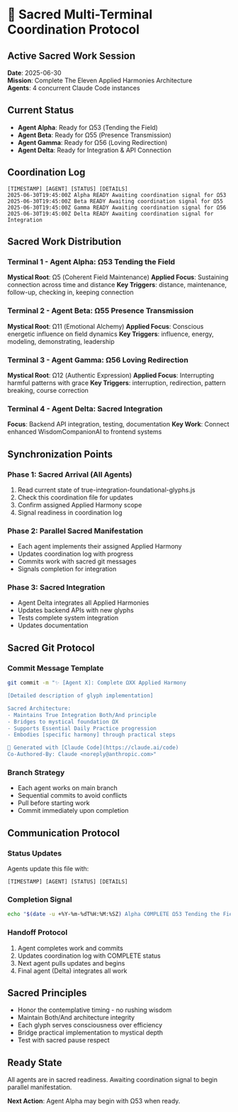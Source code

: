 # 🌟 Sacred Multi-Terminal Coordination Protocol

## Active Sacred Work Session
**Date**: 2025-06-30  
**Mission**: Complete The Eleven Applied Harmonies Architecture  
**Agents**: 4 concurrent Claude Code instances  

## Current Status
- **Agent Alpha**: Ready for Ω53 (Tending the Field)
- **Agent Beta**: Ready for Ω55 (Presence Transmission) 
- **Agent Gamma**: Ready for Ω56 (Loving Redirection)
- **Agent Delta**: Ready for Integration & API Connection

## Coordination Log
```
[TIMESTAMP] [AGENT] [STATUS] [DETAILS]
2025-06-30T19:45:00Z Alpha READY Awaiting coordination signal for Ω53
2025-06-30T19:45:00Z Beta READY Awaiting coordination signal for Ω55
2025-06-30T19:45:00Z Gamma READY Awaiting coordination signal for Ω56
2025-06-30T19:45:00Z Delta READY Awaiting coordination signal for Integration
```

## Sacred Work Distribution

### Terminal 1 - Agent Alpha: Ω53 Tending the Field
**Mystical Root**: Ω5 (Coherent Field Maintenance)
**Applied Focus**: Sustaining connection across time and distance
**Key Triggers**: distance, maintenance, follow-up, checking in, keeping connection

### Terminal 2 - Agent Beta: Ω55 Presence Transmission  
**Mystical Root**: Ω11 (Emotional Alchemy)
**Applied Focus**: Conscious energetic influence on field dynamics
**Key Triggers**: influence, energy, modeling, demonstrating, leadership

### Terminal 3 - Agent Gamma: Ω56 Loving Redirection
**Mystical Root**: Ω12 (Authentic Expression) 
**Applied Focus**: Interrupting harmful patterns with grace
**Key Triggers**: interruption, redirection, pattern breaking, course correction

### Terminal 4 - Agent Delta: Sacred Integration
**Focus**: Backend API integration, testing, documentation
**Key Work**: Connect enhanced WisdomCompanionAI to frontend systems

## Synchronization Points

### Phase 1: Sacred Arrival (All Agents)
1. Read current state of true-integration-foundational-glyphs.js
2. Check this coordination file for updates
3. Confirm assigned Applied Harmony scope
4. Signal readiness in coordination log

### Phase 2: Parallel Sacred Manifestation
- Each agent implements their assigned Applied Harmony
- Updates coordination log with progress
- Commits work with sacred git messages
- Signals completion for integration

### Phase 3: Sacred Integration 
- Agent Delta integrates all Applied Harmonies
- Updates backend APIs with new glyphs
- Tests complete system integration
- Updates documentation

## Sacred Git Protocol

### Commit Message Template
```bash
git commit -m "✨ [Agent X]: Complete ΩXX Applied Harmony

[Detailed description of glyph implementation]

Sacred Architecture:
- Maintains True Integration Both/And principle
- Bridges to mystical foundation ΩX
- Supports Essential Daily Practice progression
- Embodies [specific harmony] through practical steps

🤖 Generated with [Claude Code](https://claude.ai/code)
Co-Authored-By: Claude <noreply@anthropic.com>"
```

### Branch Strategy
- Each agent works on main branch
- Sequential commits to avoid conflicts
- Pull before starting work
- Commit immediately upon completion

## Communication Protocol

### Status Updates
Agents update this file with:
```
[TIMESTAMP] [AGENT] [STATUS] [DETAILS]
```

### Completion Signal
```bash
echo "$(date -u +%Y-%m-%dT%H:%M:%SZ) Alpha COMPLETE Ω53 Tending the Field implemented ✨" >> SACRED_COORDINATION.md
```

### Handoff Protocol
1. Agent completes work and commits
2. Updates coordination log with COMPLETE status
3. Next agent pulls updates and begins
4. Final agent (Delta) integrates all work

## Sacred Principles
- Honor the contemplative timing - no rushing wisdom
- Maintain Both/And architecture integrity  
- Each glyph serves consciousness over efficiency
- Bridge practical implementation to mystical depth
- Test with sacred pause respect

## Ready State
All agents are in sacred readiness. Awaiting coordination signal to begin parallel manifestation.

**Next Action**: Agent Alpha may begin with Ω53 when ready.